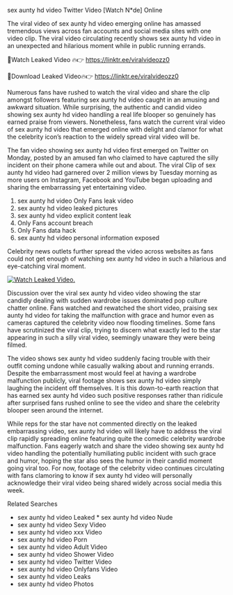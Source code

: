 ﻿sex aunty hd video Twitter Video [Watch N*de] Online

The viral video of ﻿sex aunty hd video emerging online has amassed tremendous views across fan accounts and social media sites with one video clip. The viral video circulating recently shows ﻿sex aunty hd video in an unexpected and hilarious moment while in public running errands. 

🔴Watch Leaked Video 🔥👉  https://linktr.ee/viralvideozz0 

🔴Download Leaked Video🔥👉  https://linktr.ee/viralvideozz0 

Numerous fans have rushed to watch the viral video and share the clip amongst followers featuring ﻿sex aunty hd video caught in an amusing and awkward situation. While surprising, the authentic and candid video showing ﻿sex aunty hd video handling a real life blooper so genuinely has earned praise from viewers. Nonetheless, fans watch the current viral video of ﻿sex aunty hd video that emerged online with delight and clamor for what the celebrity icon’s reaction to the widely spread viral video will be.

The fan video showing ﻿sex aunty hd video first emerged on Twitter on Monday, posted by an amused fan who claimed to have captured the silly incident on their phone camera while out and about. The viral Clip of ﻿sex aunty hd video had garnered over 2 million views by Tuesday morning as more users on Instagram, Facebook and YouTube began uploading and sharing the embarrassing yet entertaining video. 

1. ﻿sex aunty hd video Only Fans leak video
2. ﻿sex aunty hd video leaked pictures
3. ﻿sex aunty hd video explicit content leak
4. Only Fans account breach
5. Only Fans data hack
6. ﻿sex aunty hd video personal information exposed

Celebrity news outlets further spread the video across websites as fans could not get enough of watching ﻿sex aunty hd video in such a hilarious and eye-catching viral moment. 

[![Watch Leaked Video.](https://miro.medium.com/v2/resize:fit:828/format:webp/1*cilzJN44JGOrTw9NJCrNHA.gif "Watch Leaked Video")](https://linktr.ee/viralvideozz0)

Discussion over the viral ﻿sex aunty hd video video showing the star candidly dealing with sudden wardrobe issues dominated pop culture chatter online. Fans watched and rewatched the short video, praising ﻿sex aunty hd video for taking the malfunction with grace and humor even as cameras captured the celebrity video now flooding timelines. Some fans have scrutinized the viral clip, trying to discern what exactly led to the star appearing in such a silly viral video, seemingly unaware they were being filmed.

The video shows ﻿sex aunty hd video suddenly facing trouble with their outfit coming undone while casually walking about and running errands. Despite the embarrassment most would feel at having a wardrobe malfunction publicly, viral footage shows ﻿sex aunty hd video simply laughing the incident off themselves. It is this down-to-earth reaction that has earned ﻿sex aunty hd video such positive responses rather than ridicule after surprised fans rushed online to see the video and share the celebrity blooper seen around the internet.  

While reps for the star have not commented directly on the leaked embarrassing video, ﻿sex aunty hd video will likely have to address the viral clip rapidly spreading online featuring quite the comedic celebrity wardrobe malfunction. Fans eagerly watch and share the video showing ﻿sex aunty hd video handling the potentially humiliating public incident with such grace and humor, hoping the star also sees the humor in their candid moment going viral too. For now, footage of the celebrity video continues circulating with fans clamoring to know if ﻿sex aunty hd video will personally acknowledge their viral video being shared widely across social media this week.

Related Searches
* ﻿sex aunty hd video Leaked
﻿* sex aunty hd video Nude
* ﻿sex aunty hd video Sexy Video
* ﻿sex aunty hd video xxx Video
* ﻿sex aunty hd video Porn
* ﻿sex aunty hd video Adult Video
* ﻿sex aunty hd video Shower Video
* ﻿sex aunty hd video Twitter Video
* ﻿sex aunty hd video Onlyfans Video
* ﻿sex aunty hd video Leaks
* ﻿sex aunty hd video Photos